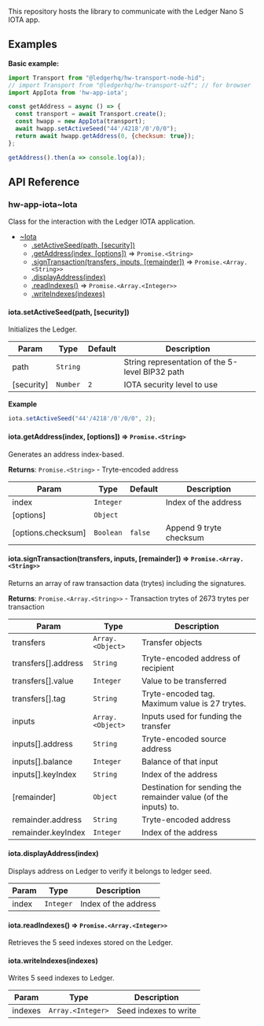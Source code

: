 This repository hosts the library to communicate with the Ledger Nano S IOTA app.

## Examples

**Basic example:**

```js
import Transport from "@ledgerhq/hw-transport-node-hid";
// import Transport from "@ledgerhq/hw-transport-u2f"; // for browser
import AppIota from 'hw-app-iota';

const getAddress = async () => {
  const transport = await Transport.create();
  const hwapp = new AppIota(transport);
  await hwapp.setActiveSeed("44'/4218'/0'/0/0");
  return await hwapp.getAddress(0, {checksum: true});
};

getAddress().then(a => console.log(a));
```

## API Reference

### hw-app-iota~Iota
Class for the interaction with the Ledger IOTA application.

* [~Iota](#module_hw-app-iota..Iota)
    * [.setActiveSeed(path, [security])](#module_hw-app-iota..Iota+setActiveSeed)
    * [.getAddress(index, [options])](#module_hw-app-iota..Iota+getAddress) ⇒ <code>Promise.&lt;String&gt;</code>
    * [.signTransaction(transfers, inputs, [remainder])](#module_hw-app-iota..Iota+signTransaction) ⇒ <code>Promise.&lt;Array.&lt;String&gt;&gt;</code>
    * [.displayAddress(index)](#module_hw-app-iota..Iota+displayAddress)
    * [.readIndexes()](#module_hw-app-iota..Iota+readIndexes) ⇒ <code>Promise.&lt;Array.&lt;Integer&gt;&gt;</code>
    * [.writeIndexes(indexes)](#module_hw-app-iota..Iota+writeIndexes)

<a name="module_hw-app-iota..Iota+setActiveSeed"></a>

#### iota.setActiveSeed(path, [security])
Initializes the Ledger.

| Param | Type | Default | Description |
| --- | --- | --- | --- |
| path | <code>String</code> |  | String representation of the 5-level BIP32 path |
| [security] | <code>Number</code> | <code>2</code> | IOTA security level to use |

**Example**  
```js
iota.setActiveSeed("44'/4218'/0'/0/0", 2);
```
<a name="module_hw-app-iota..Iota+getAddress"></a>

#### iota.getAddress(index, [options]) ⇒ <code>Promise.&lt;String&gt;</code>
Generates an address index-based.

**Returns**: <code>Promise.&lt;String&gt;</code> - Tryte-encoded address  

| Param | Type | Default | Description |
| --- | --- | --- | --- |
| index | <code>Integer</code> |  | Index of the address |
| [options] | <code>Object</code> |  |  |
| [options.checksum] | <code>Boolean</code> | <code>false</code> | Append 9 tryte checksum |

<a name="module_hw-app-iota..Iota+signTransaction"></a>

#### iota.signTransaction(transfers, inputs, [remainder]) ⇒ <code>Promise.&lt;Array.&lt;String&gt;&gt;</code>
Returns an array of raw transaction data (trytes) including the signatures.

**Returns**: <code>Promise.&lt;Array.&lt;String&gt;&gt;</code> - Transaction trytes of 2673 trytes per transaction  

| Param | Type | Description |
| --- | --- | --- |
| transfers | <code>Array.&lt;Object&gt;</code> | Transfer objects |
| transfers[].address | <code>String</code> | Tryte-encoded address of recipient |
| transfers[].value | <code>Integer</code> | Value to be transferred |
| transfers[].tag | <code>String</code> | Tryte-encoded tag. Maximum value is 27 trytes. |
| inputs | <code>Array.&lt;Object&gt;</code> | Inputs used for funding the transfer |
| inputs[].address | <code>String</code> | Tryte-encoded source address |
| inputs[].balance | <code>Integer</code> | Balance of that input |
| inputs[].keyIndex | <code>String</code> | Index of the address |
| [remainder] | <code>Object</code> | Destination for sending the remainder value (of the inputs) to. |
| remainder.address | <code>String</code> | Tryte-encoded address |
| remainder.keyIndex | <code>Integer</code> | Index of the address |

<a name="module_hw-app-iota..Iota+displayAddress"></a>

#### iota.displayAddress(index)
Displays address on Ledger to verify it belongs to ledger seed.

| Param | Type | Description |
| --- | --- | --- |
| index | <code>Integer</code> | Index of the address |

<a name="module_hw-app-iota..Iota+readIndexes"></a>

#### iota.readIndexes() ⇒ <code>Promise.&lt;Array.&lt;Integer&gt;&gt;</code>
Retrieves the 5 seed indexes stored on the Ledger.

<a name="module_hw-app-iota..Iota+writeIndexes"></a>

#### iota.writeIndexes(indexes)
Writes 5 seed indexes to Ledger.

| Param | Type | Description |
| --- | --- | --- |
| indexes | <code>Array.&lt;Integer&gt;</code> | Seed indexes to write |
